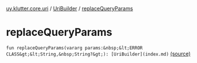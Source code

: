 [uy.klutter.core.uri](../index.md) / [UriBuilder](index.md) / [replaceQueryParams](.)


# replaceQueryParams
`fun replaceQueryParams(vararg params:&nbsp;&lt;ERROR CLASS&gt;&lt;String,&nbsp;String?&gt;): [UriBuilder](index.md)` [(source)](https://github.com/kohesive/klutter/blob/master/core-jdk6/src/main/kotlin/uy/klutter/core/uri/UriBuilder.kt#L238)


